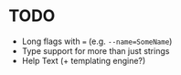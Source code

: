 TODO
====

* Long flags with `=` (e.g. `--name=SomeName`)
* Type support for more than just strings
* Help Text (+ templating engine?)
